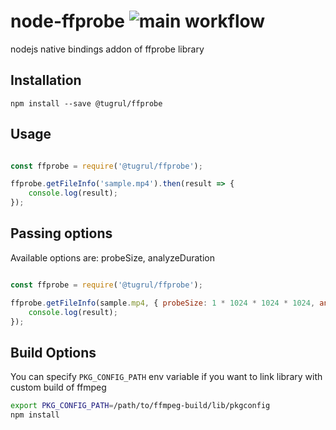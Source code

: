 # node-ffprobe ![main workflow](https://github.com/tugrul/node-ffprobe/actions/workflows/main.yml/badge.svg)

nodejs native bindings addon of ffprobe library

## Installation

```npm install --save @tugrul/ffprobe```

## Usage

```javascript

const ffprobe = require('@tugrul/ffprobe');

ffprobe.getFileInfo('sample.mp4').then(result => {
    console.log(result);
});

```

## Passing options

Available options are: probeSize, analyzeDuration

```javascript

const ffprobe = require('@tugrul/ffprobe');

ffprobe.getFileInfo(sample.mp4, { probeSize: 1 * 1024 * 1024 * 1024, analyzeDuration: 1000 * 1000000 }).then(result => {
    console.log(result);
});

```


## Build Options

You can specify `PKG_CONFIG_PATH` env variable if you want to link library with custom build of ffmpeg

```bash
export PKG_CONFIG_PATH=/path/to/ffmpeg-build/lib/pkgconfig
npm install
```

